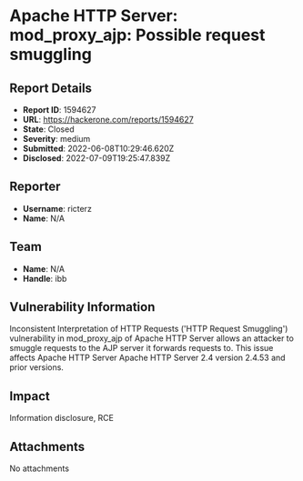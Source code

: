 # Apache HTTP Server: mod_proxy_ajp: Possible request smuggling

## Report Details
- **Report ID**: 1594627
- **URL**: https://hackerone.com/reports/1594627
- **State**: Closed
- **Severity**: medium
- **Submitted**: 2022-06-08T10:29:46.620Z
- **Disclosed**: 2022-07-09T19:25:47.839Z

## Reporter
- **Username**: ricterz
- **Name**: N/A

## Team
- **Name**: N/A
- **Handle**: ibb

## Vulnerability Information
Inconsistent Interpretation of HTTP Requests ('HTTP Request Smuggling') vulnerability in mod_proxy_ajp of Apache HTTP Server allows an attacker to smuggle requests to the AJP server it forwards requests to.  This issue affects Apache HTTP Server Apache HTTP Server 2.4 version 2.4.53 and prior versions.

## Impact

Information disclosure, RCE

## Attachments
No attachments
